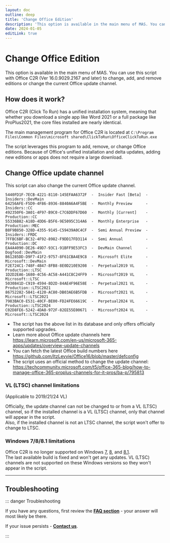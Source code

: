 ```yaml
---
layout: doc
outline: deep
title: 'Change Office Edition'
description: 'This option is available in the main menu of MAS. You can use this script with Office C2R (Ver 16.0.9029.2167 and later) to change, add, and remove editions or change the current Office update channel'
date: 2024-01-05
editLink: true
---
```


# Change Office Edition

This option is available in the main menu of MAS. You can use this script with Office C2R (Ver 16.0.9029.2167 and later) to change, add, and remove editions or change the current Office update channel.

## How does it work?

Office C2R (Click To Run) has a unified installation system, meaning that whether you download a single app like Word 2021 or a full package like ProPlus2021, the core files installed are nearly identical.

The main management program for Office C2R is located at `C:\Program Files\Common Files\microsoft shared\ClickToRun\OfficeClickToRun.exe`

The script leverages this program to add, remove, or change Office editions. Because of Office's unified installation and delta updates, adding new editions or apps does not require a large download.


## Change Office update channel

This script can also change the current Office update channel.

```
5440FD1F-7ECB-4221-8110-145EFAA6372F  -  Insider Fast [Beta]  -  Insiders::DevMain
64256AFE-F5D9-4F86-8936-8840A6A4F5BE  -  Monthly Preview      -  Insiders::CC
492350F6-3A01-4F97-B9C0-C7C6DDF67D60  -  Monthly [Current]    -  Production::CC
55336B82-A18D-4DD6-B5F6-9E5095C314A6  -  Monthly Enterprise   -  Production::MEC
B8F9B850-328D-4355-9145-C59439A0C4CF  -  Semi Annual Preview  -  Insiders::FRDC
7FFBC6BF-BC32-4F92-8982-F9DD17FD3114  -  Semi Annual          -  Production::DC
EA4A4090-DE26-49D7-93C1-91BFF9E53FC3  -  DevMain Channel      -  Dogfood::DevMain
B61285DD-D9F7-41F2-9757-8F61CBA4E9C8  -  Microsoft Elite      -  Microsoft::DevMain
F2E724C1-748F-4B47-8FB8-8E0D210E9208  -  Perpetual2019 VL     -  Production::LTSC
1D2D2EA6-1680-4C56-AC58-A441C8C24FF9  -  Microsoft2019 VL     -  Microsoft::LTSC
5030841D-C919-4594-8D2D-84AE4F96E58E  -  Perpetual2021 VL     -  Production::LTSC2021
86752282-5841-4120-AC80-DB03AE6B5FDB  -  Microsoft2021 VL     -  Microsoft::LTSC2021
7983BAC0-E531-40CF-BE00-FD24FE66619C  -  Perpetual2024 VL     -  Production::LTSC2024
C02D8FE6-5242-4DA8-972F-82EE55E00671  -  Microsoft2024 VL     -  Microsoft::LTSC2024
```

- The script has the above list in its database and only offers officially supported upgrades.
- Learn more about Office update channels here https://learn.microsoft.com/en-us/microsoft-365-apps/updates/overview-update-channels  
- You can fetch the latest Office build numbers here https://github.com/ItzLevvie/Office16/blob/master/defconfig  
- The script uses an official method to change the update channel:  
https://techcommunity.microsoft.com/t5/office-365-blog/how-to-manage-office-365-proplus-channels-for-it-pros/ba-p/795813

### VL (LTSC) channel limitations
(Applicable to 2019/21/24 VL)

Officially, the update channel can not be changed to or from a VL (LTSC) channel, so if the installed channel is a VL (LTSC) channel, only that channel will appear in the script.  
Also, if the installed channel is not an LTSC channel, the script won't offer to change to LTSC.

### Windows 7/8/8.1 limitations

Office C2R is no longer supported on Windows [7][1], [8][2], and [8.1][3].  
The last available build is fixed and won't get any updates. VL (LTSC) channels are not supported on these Windows versions so they won't appear in the script.

---

## Troubleshooting

::: danger Troubleshooting

If you have any questions, first review the [**FAQ section**](./faq) - your answer will most likely be there.  

If your issue persists - [**Contact us**](./troubleshoot).

:::


[1]: https://learn.microsoft.com/en-us/microsoft-365-apps/end-of-support/windows-7-support
[2]: https://learn.microsoft.com/en-us/microsoft-365-apps/end-of-support/windows-8-support
[3]: https://learn.microsoft.com/en-us/microsoft-365-apps/end-of-support/windows-81-support
